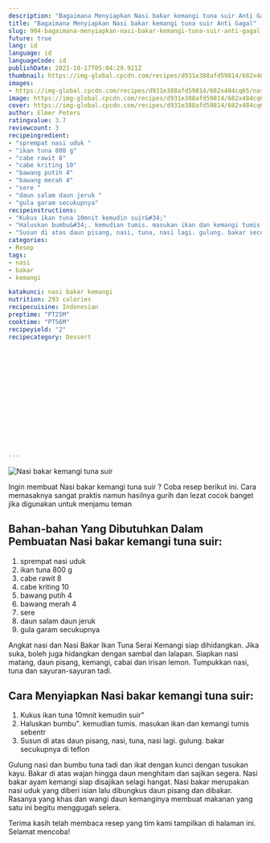 ```yaml
---
description: "Bagaimana Menyiapkan Nasi bakar kemangi tuna suir Anti Gagal"
title: "Bagaimana Menyiapkan Nasi bakar kemangi tuna suir Anti Gagal"
slug: 904-bagaimana-menyiapkan-nasi-bakar-kemangi-tuna-suir-anti-gagal
future: true
lang: id
language: id
languageCode: id
publishDate: 2021-10-17T05:04:29.921Z 
thumbnail: https://img-global.cpcdn.com/recipes/d931e388afd59814/682x484cq65/nasi-bakar-kemangi-tuna-suir-foto-resep-utama.png
images:
- https://img-global.cpcdn.com/recipes/d931e388afd59814/682x484cq65/nasi-bakar-kemangi-tuna-suir-foto-resep-utama.png
image: https://img-global.cpcdn.com/recipes/d931e388afd59814/682x484cq65/nasi-bakar-kemangi-tuna-suir-foto-resep-utama.png
cover: https://img-global.cpcdn.com/recipes/d931e388afd59814/682x484cq65/nasi-bakar-kemangi-tuna-suir-foto-resep-utama.png
author: Elmer Peters
ratingvalue: 3.7
reviewcount: 3
recipeingredient:
- "sprempat nasi uduk "
- "ikan tuna 800 g"
- "cabe rawit 8"
- "cabe kriting 10"
- "bawang putih 4"
- "bawang merah 4"
- "sere "
- "daun salam daun jeruk "
- "gula garam secukupnya"
recipeinstructions:
- "Kukus ikan tuna 10mnit kemudin suir&#34;"
- "Haluskan bumbu&#34;. kemudian tumis. masukan ikan dan kemangi tumis sebentr"
- "Susun di atas daun pisang, nasi, tuna, nasi lagi. gulung. bakar secukupnya di teflon"
categories:
- Resep
tags:
- nasi
- bakar
- kemangi

katakunci: nasi bakar kemangi 
nutrition: 293 calories
recipecuisine: Indonesian
preptime: "PT25M"
cooktime: "PT56M"
recipeyield: "2"
recipecategory: Dessert


     
    
    
    
    
    
    
    
    
    
    
      
    
---
```



![Nasi bakar kemangi tuna suir](https://img-global.cpcdn.com/recipes/d931e388afd59814/682x484cq65/nasi-bakar-kemangi-tuna-suir-foto-resep-utama.png)

Ingin membuat Nasi bakar kemangi tuna suir ? Coba resep berikut ini. Cara memasaknya sangat praktis namun hasilnya gurih dan lezat cocok banget jika digunakan untuk menjamu teman

<!--inarticleads1-->

## Bahan-bahan Yang Dibutuhkan Dalam Pembuatan Nasi bakar kemangi tuna suir:

1. sprempat nasi uduk 
1. ikan tuna 800 g
1. cabe rawit 8
1. cabe kriting 10
1. bawang putih 4
1. bawang merah 4
1. sere 
1. daun salam daun jeruk 
1. gula garam secukupnya

Angkat nasi dan Nasi Bakar Ikan Tuna Serai Kemangi siap dihidangkan. Jika suka, boleh juga hidangkan dengan sambal dan lalapan. Siapkan nasi matang, daun pisang, kemangi, cabai dan irisan lemon. Tumpukkan nasi, tuna dan sayuran-sayuran tadi. 

<!--inarticleads2-->

## Cara Menyiapkan Nasi bakar kemangi tuna suir:

1. Kukus ikan tuna 10mnit kemudin suir&#34;
1. Haluskan bumbu&#34;. kemudian tumis. masukan ikan dan kemangi tumis sebentr
1. Susun di atas daun pisang, nasi, tuna, nasi lagi. gulung. bakar secukupnya di teflon


Gulung nasi dan bumbu tuna tadi dan ikat dengan kunci dengan tusukan kayu. Bakar di atas wajan hingga daun menghitam dan sajikan segera. Nasi bakar ayam kemangi siap disajikan selagi hangat. Nasi bakar merupakan nasi uduk yang diberi isian lalu dibungkus daun pisang dan dibakar. Rasanya yang khas dan wangi daun kemanginya membuat makanan yang satu ini begitu menggugah selera. 

Terima kasih telah membaca resep yang tim kami tampilkan di halaman ini. Selamat mencoba!
